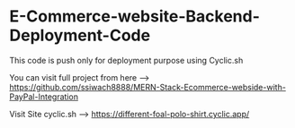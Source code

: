 # E-Commerce-website-Backend-Deployment-Code

This code is push only for deployment purpose using Cyclic.sh

You can visit full project from here --> https://github.com/ssiwach8888/MERN-Stack-Ecommerce-webside-with-PayPal-Integration

Visit Site cyclic.sh --> https://different-foal-polo-shirt.cyclic.app/
